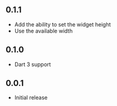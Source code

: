## 0.1.1

* Add the ability to set the widget height
* Use the available width

## 0.1.0

* Dart 3 support

## 0.0.1

* Initial release
